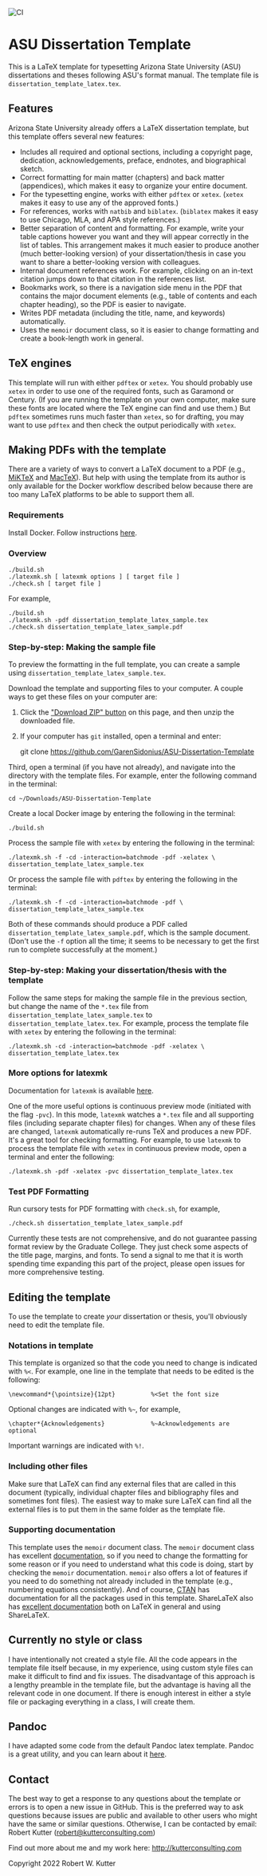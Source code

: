 ![CI](https://github.com/GarenSidonius/ASU-Dissertation-Template/workflows/CI/badge.svg)

ASU Dissertation Template
=========================

This is a LaTeX template for typesetting Arizona State University (ASU) dissertations and theses following ASU's format manual.
The template file is `dissertation_template_latex.tex`.

## Features

Arizona State University already offers a LaTeX dissertation template, but this
template offers several new features:

* Includes all required and optional sections, including a copyright page, dedication, acknowledgements, preface, endnotes, and biographical sketch.
* Correct formatting for main matter (chapters) and back matter (appendices), which makes it easy to organize your entire document.
* For the typesetting engine, works with either `pdftex` or `xetex`. (`xetex` makes it easy to use any of the approved fonts.)
* For references, works with `natbib` and `biblatex`. (`biblatex` makes it easy to use Chicago, MLA, and APA style references.)
* Better separation of content and formatting. For example, write your table captions however you want and they will appear correctly in the list of tables. This arrangement makes it much easier to produce another (much better-looking version) of your dissertation/thesis in case you want to share a better-looking version with colleagues.
* Internal document references work. For example, clicking on an in-text citation jumps down to that citation in the references list.
* Bookmarks work, so there is a navigation side menu in the PDF that contains the major document elements (e.g., table of contents and each chapter heading), so the PDF is easier to navigate.
* Writes PDF metadata (including the title, name, and keywords) automatically.
* Uses the `memoir` document class, so it is easier to change formatting and create a book-length work in general.

## TeX engines

This template will run with either `pdftex` or `xetex`.
You should probably use `xetex` in order to use one of the required fonts, such as Garamond or Century.
(If you are running the template on your own computer, make sure these fonts are located where the TeX engine can find and use them.)
But `pdftex` sometimes runs much faster than `xetex`, so for drafting, you may want to use `pdftex` and then check the output periodically with `xetex`.

## Making PDFs with the template

There are a variety of ways to convert a LaTeX document to a PDF (e.g., [MiKTeX](http://miktex.org/) and [MacTeX](https://tug.org/mactex/)).
But help with using the template from its author is only available for the Docker workflow described below because there are too many LaTeX platforms to be able to support them all.

### Requirements

Install Docker.
Follow instructions [here](https://docs.docker.com/get-docker/).

### Overview

    ./build.sh
    ./latexmk.sh [ latexmk options ] [ target file ]
    ./check.sh [ target file ]

For example,

    ./build.sh
    ./latexmk.sh -pdf dissertation_template_latex_sample.tex
    ./check.sh dissertation_template_latex_sample.pdf

### Step-by-step: Making the sample file

To preview the formatting in the full template, you can create a sample using `dissertation_template_latex_sample.tex`.

Download the template and supporting files to your computer.
A couple ways to get these files on your computer are:

1. Click the ["Download ZIP" button](https://github.com/GarenSidonius/ASU-Dissertation-Template/archive/master.zip) on this page, and then unzip the downloaded file.
2. If your computer has `git` installed, open a terminal and enter:

    git clone https://github.com/GarenSidonius/ASU-Dissertation-Template

Third, open a terminal (if you have not already), and navigate into the directory with the template files.
For example, enter the following command in the terminal:

    cd ~/Downloads/ASU-Dissertation-Template

Create a local Docker image by entering the following in the terminal:

    ./build.sh

Process the sample file with `xetex` by entering the following in the terminal:

    ./latexmk.sh -f -cd -interaction=batchmode -pdf -xelatex \
    dissertation_template_latex_sample.tex

Or process the sample file with `pdftex` by entering the following in the terminal:

    ./latexmk.sh -f -cd -interaction=batchmode -pdf \
    dissertation_template_latex_sample.tex

Both of these commands should produce a PDF called `dissertation_template_latex_sample.pdf`, which is the sample document.
(Don't use the `-f` option all the time; it seems to be necessary to get the first run to complete successfully at the moment.)

### Step-by-step: Making your dissertation/thesis with the template

Follow the same steps for making the sample file in the previous section, but change the name of the `*.tex` file from `dissertation_template_latex_sample.tex` to `dissertation_template_latex.tex`.
For example, process the template file with `xetex` by entering the following in the terminal:

    ./latexmk.sh -cd -interaction=batchmode -pdf -xelatex \
    dissertation_template_latex.tex

### More options for latexmk

Documentation for `latexmk` is available [here](http://personal.psu.edu/jcc8//software/latexmk-jcc/).

One of the more useful options is continuous preview mode (initiated with the flag `-pvc`).
In this mode, `latexmk` watches a `*.tex` file and all supporting files (including separate chapter files) for changes.
When any of these files are changed, `latexmk` automatically re-runs TeX and produces a new PDF.
It's a great tool for checking formatting.
For example, to use `latexmk` to process the template file with `xetex` in continuous preview mode, open a terminal and enter the following:

    ./latexmk.sh -pdf -xelatex -pvc dissertation_template_latex.tex

### Test PDF Formatting

Run cursory tests for PDF formatting with `check.sh`, for example,

    ./check.sh dissertation_template_latex_sample.pdf

Currently these tests are not comprehensive, and do not guarantee passing format review by the Graduate College.
They just check some aspects of the title page, margins, and fonts.
To send a signal to me that it is worth spending time expanding this part of the project, please open issues for more comprehensive testing.

## Editing the template

To use the template to create *your* dissertation or thesis, you'll obviously need to edit the template file.

### Notations in template

This template is organized so that the code you need to change is indicated with `%<`. For example, one line in the template that needs to be edited is the following:

    \newcommand*{\pointsize}{12pt}          %<Set the font size

Optional changes are indicated with `%~`, for example,

    \chapter*{Acknowledgements}             %~Acknowledgements are optional

Important warnings are indicated with `%!`.

### Including other files

Make sure that LaTeX can find any external files that are called in this document (typically, individual chapter files and bibliography files and sometimes font files).
The easiest way to make sure LaTeX can find all the external files is to put them in the same folder as the template file.

### Supporting documentation

This template uses the `memoir` document class.
The `memoir` document class has excellent [documentation](http://www.tex.ac.uk/ctan/macros/latex/contrib/memoir/memman.pdf), so if you need to change the formatting for some reason or if you need to understand what this code is doing, start by checking the `memoir` documentation.
`memoir` also offers a lot of features if you need to do something not already included in the template (e.g., numbering equations consistently).
And of course, [CTAN](http://www.ctan.org/) has documentation for all the packages used in this template.
ShareLaTeX also has [excellent documentation](https://www.sharelatex.com/learn/Main_Page) both on LaTeX in general and using ShareLaTeX.

## Currently no style or class

I have intentionally not created a style file.
All the code appears in the template file itself because, in my experience, using custom style files can make it difficult to find and fix issues.
The disadvantage of this approach is a lengthy preamble in the template file, but the advantage is having all the relevant code in one document.
If there is enough interest in either a style file or packaging everything in a class, I will create them.

## Pandoc

I have adapted some code from the default Pandoc latex template.
Pandoc is a great utility, and you can learn about it [here](http://johnmacfarlane.net/pandoc/).

## Contact

The best way to get a response to any questions about the template or errors is to open a new issue in GitHub.
This is the preferred way to ask questions because issues are public and available to other users who might have the same or similar questions.
Otherwise, I can be contacted by email: Robert Kutter (robert@kutterconsulting.com)

Find out more about me and my work here: <http://kutterconsulting.com>

Copyright 2022 Robert W. Kutter
